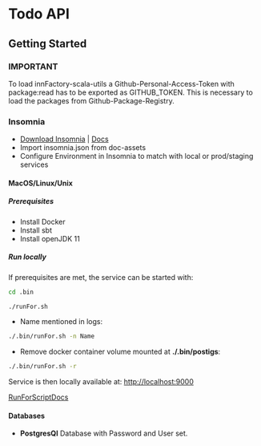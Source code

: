 # Todo API

## Getting Started

### IMPORTANT

To load innFactory-scala-utils a Github-Personal-Access-Token with package:read has to be exported as GITHUB_TOKEN.
This is necessary to load the packages from Github-Package-Registry.


### Insomnia

- [Download Insomnia](https://insomnia.rest/download) | [Docs](https://support.insomnia.rest/)
- Import insomnia.json from doc-assets
- Configure Environment in Insomnia to match with local or prod/staging services

#### MacOS/Linux/Unix

##### Prerequisites

- Install Docker
- Install sbt
- Install openJDK 11

##### Run locally

If prerequisites are met, the service can be started with:

```bash
cd .bin

./runFor.sh
```

- Name mentioned in logs:

 ```bash
 ./.bin/runFor.sh -n Name
 ```

- Remove docker container volume mounted at __./.bin/postigs__:

```bash
./.bin/runFor.sh -r
```

Service is then locally available at: <http://localhost:9000>

[RunForScriptDocs](local-runner/runForDoc.md)


#### Databases

- __PostgresQl__ Database with Password and User set.
